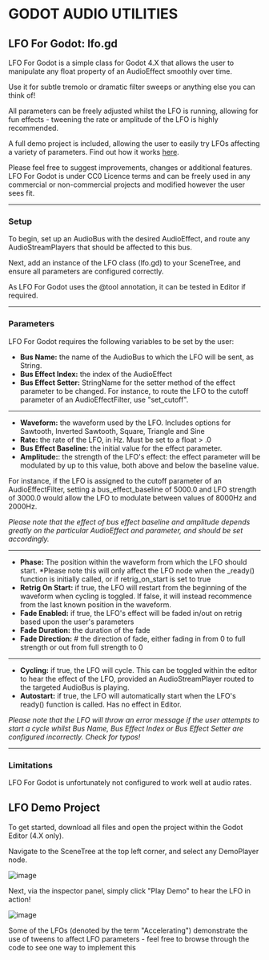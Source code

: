 # GODOT AUDIO UTILITIES

## LFO For Godot: lfo.gd

LFO For Godot is a simple class for Godot 4.X that allows the user to manipulate any float property of an AudioEffect smoothly over time.

Use it for subtle tremolo or dramatic filter sweeps or anything else you can think of!

All parameters can be freely adjusted whilst the LFO is running, allowing for fun effects - tweening the rate or amplitude of the LFO is highly recommended.

A full demo project is included, allowing the user to easily try LFOs affecting a variety of parameters. Find out how it works [here](#lfo-demo-project).

Please feel free to suggest improvements, changes or additional features. LFO For Godot is under CC0 Licence terms and can be freely used in any commercial or non-commercial projects and modified however the user sees fit.


________


### Setup

To begin, set up an AudioBus with the desired AudioEffect, and route any AudioStreamPlayers that should be affected to this bus.

Next, add an instance of the LFO class (lfo.gd) to your SceneTree, and ensure all parameters are configured correctly. 

As LFO For Godot uses the @tool annotation, it can be tested in Editor if required.


________


### Parameters

LFO For Godot requires the following variables to be set by the user:

- **Bus Name:** the name of the AudioBus to which the LFO will be sent, as String.
- **Bus Effect Index:** the index of the AudioEffect
- **Bus Effect Setter:** StringName for the setter method of the effect parameter to be changed.
For instance, to route the LFO to the cutoff parameter of an AudioEffectFilter, use "set_cutoff".

____

- **Waveform:** the waveform used by the LFO. Includes options for Sawtooth, Inverted Sawtooth, Square, Triangle and Sine
- **Rate:** the rate of the LFO, in Hz. Must be set to a float > .0
- **Bus Effect Baseline:** the initial value for the effect parameter.
- **Amplitude:**: the strength of the LFO's effect: the effect parameter will be modulated by up to this value, both above and below the baseline value.

For instance, if the LFO is assigned to the cutoff parameter of an AudioEffectFilter, setting a bus_effect_baseline of 5000.0 and LFO strength of 3000.0 would allow the LFO to modulate between values of 8000Hz and 2000Hz.

*Please note that the effect of bus effect baseline and amplitude depends greatly on the particular AudioEffect and parameter, and should be set accordingly.*

____


- **Phase:** The position within the waveform from which the LFO should start.
*Please note this will only affect the LFO node when the _ready() function is initially called, or if retrig_on_start is set to true
- **Retrig On Start:** if true, the LFO will restart from the beginning of the waveform when cycling is toggled. If false, it will instead recommence from the last known position in the waveform.
- **Fade Enabled:** if true, the LFO's effect will be faded in/out on retrig based upon the user's parameters
- **Fade Duration:** the duration of the fade
- **Fade Direction:** # the direction of fade, either fading in from 0 to full strength or out from full strength to 0

____


- **Cycling:** if true, the LFO will cycle. This can be toggled within the editor to hear the effect of the LFO, provided an AudioStreamPlayer routed to the targeted AudioBus is playing.
- **Autostart:** if true, the LFO will automatically start when the LFO's ready() function is called. Has no effect in Editor.

*Please note that the LFO will throw an error message if the user attempts to start a cycle whilst Bus Name, Bus Effect Index or Bus Effect Setter are configured incorrectly. Check for typos!*
________


### Limitations 

LFO For Godot is unfortunately not configured to work well at audio rates.


## LFO Demo Project

To get started, download all files and open the project within the Godot Editor (4.X only).

Navigate to the SceneTree at the top left corner, and select any DemoPlayer node. 

![image](https://github.com/NotJamGames/Godot-Audio-Utilities/assets/77352023/71cd57a5-28ac-40de-aa20-6e6a82039665)

Next, via the inspector panel, simply click "Play Demo" to hear the LFO in action!

![image](https://github.com/NotJamGames/Godot-Audio-Utilities/assets/77352023/b2971690-a3d0-4bcc-bb70-c9aa8705f835)

Some of the LFOs (denoted by the term "Accelerating") demonstrate the use of tweens to affect LFO parameters - feel free to browse through the code to see one way to implement this
